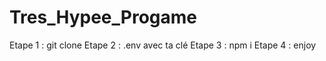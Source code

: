 # Tres_Hypee_Progame

Etape 1 : git clone
Etape 2 : .env avec ta clé
Etape 3 : npm i
Etape 4 : enjoy
